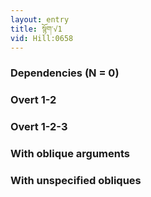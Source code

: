 ```yaml
---
layout: entry
title: སྙོག་√1
vid: Hill:0658
---
```

### Dependencies (N = 0)


### Overt 1-2


### Overt 1-2-3


### With oblique arguments


### With unspecified obliques
